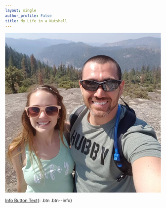 ```yaml
---
layout: single
author_profile: False
title: My Life in a Nutshell
---
```


![Us](_stegoview/01-personal/yosemite.jpg)


[Info Button Text](#link){: .btn .btn--info}










